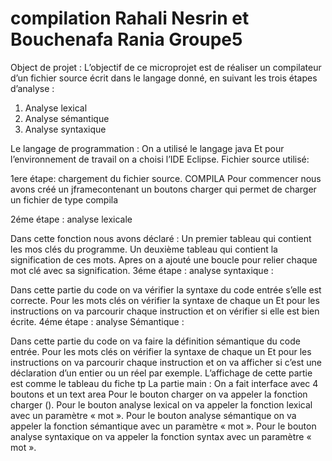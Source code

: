 # compilation  Rahali Nesrin et Bouchenafa Rania Groupe5
Object de projet :
L’objectif de ce microprojet est de réaliser un compilateur d’un fichier source écrit dans le langage donné, en suivant les trois étapes d’analyse :
1.	Analyse lexical
2.	Analyse sémantique 
3.	Analyse syntaxique

Le langage de programmation :
On a utilisé le langage java 
Et pour l’environnement de travail on a choisi l’IDE Eclipse.
Fichier source utilisé:
 
1ere étape: chargement du fichier source. COMPILA
Pour commencer nous avons créé un jframecontenant un  boutons charger qui permet de charger un fichier de type compila 

2éme étape : analyse lexicale
 

Dans cette fonction nous avons déclaré :
Un premier tableau qui contient les mos clés du programme.
Un deuxième tableau qui contient la signification de ces mots.
Apres on a ajouté une boucle pour relier chaque mot clé avec sa signification.
3éme étape : analyse syntaxique :
 
Dans cette partie du code on va vérifier la syntaxe du code entrée s’elle est correcte.
Pour les mots clés on vérifier la syntaxe de chaque un
Et pour les instructions on va parcourir chaque instruction et on vérifier si elle est bien écrite.
4éme étape : analyse Sémantique :
 
Dans cette partie du code on va faire la définition sémantique du code entrée.
Pour les mots clés on vérifier la syntaxe de chaque un
Et pour les instructions on va parcourir chaque instruction et on va afficher si c’est une déclaration d’un entier ou un réel par exemple.
L’affichage de cette partie est comme le tableau du fiche tp
La partie main :
On a fait interface avec 4 boutons et un text area
Pour le bouton charger on va appeler la fonction charger ().
Pour le bouton analyse lexical on va appeler la fonction lexical avec un paramètre « mot ».
Pour le bouton analyse sémantique on va appeler la fonction sémantique avec un paramètre « mot ».
Pour le bouton analyse syntaxique on va appeler la fonction syntax avec un paramètre « mot ».


